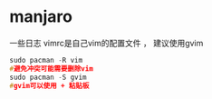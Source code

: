 # manjaro
一些日志
vimrc是自己vim的配置文件 ， 建议使用gvim

```cpp
sudo pacman -R vim
#避免冲突可能需要删除vim
sudo pacman -S gvim
#gvim可以使用 + 粘贴板
```
